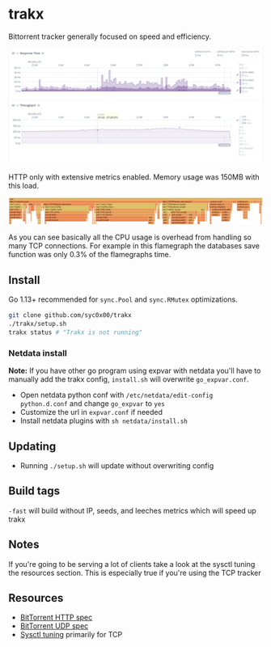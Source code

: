 # trakx

Bittorrent tracker generally focused on speed and efficiency.

![performance](img/performance.png)

HTTP only with extensive metrics enabled. Memory usage was 150MB with this load.

![flame](img/flame.png)

As you can see basically all the CPU usage is overhead from handling so many TCP connections. For example in this flamegraph the databases save function was only 0.3% of the flamegraphs time.

## Install

Go 1.13+ recommended for `sync.Pool` and `sync.RMutex` optimizations.

```sh
git clone github.com/syc0x00/trakx
./trakx/setup.sh
trakx status # "Trakx is not running"
```

### Netdata install

**Note:** If you have other go program using expvar with netdata you'll have to manually add the trakx config, `install.sh` will overwrite `go_expvar.conf`.

* Open netdata python conf with `/etc/netdata/edit-config python.d.conf` and change `go_expvar` to `yes`
* Customize the url in `expvar.conf` if needed
* Install netdata plugins with `sh netdata/install.sh`

## Updating

* Running `./setup.sh` will update without overwriting config

## Build tags

`-fast` will build without IP, seeds, and leeches metrics which will speed up trakx

## Notes

If you're going to be serving a lot of clients take a look at the sysctl tuning the resources section. This is especially true if you're using the TCP tracker

## Resources

* [BitTorrent HTTP spec](https://wiki.theory.org/index.php/BitTorrentSpecification)
* [BitTorrent UDP spec](https://www.libtorrent.org/udp_tracker_protocol.html)
* [Sysctl tuning](https://wiki.mikejung.biz/Sysctl_tweaks) primarily for TCP

